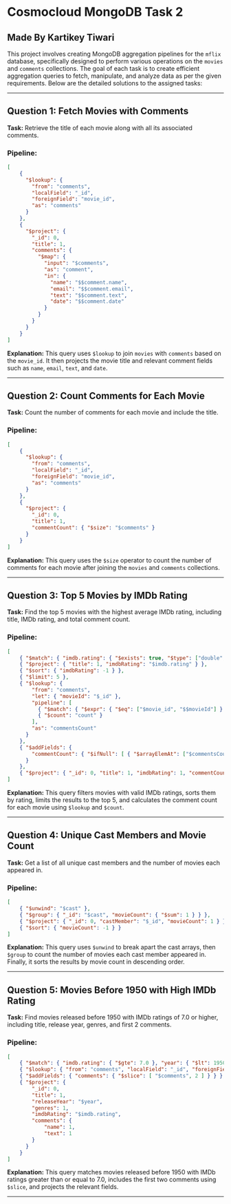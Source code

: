 
# Cosmocloud MongoDB Task 2

## Made By Kartikey Tiwari

This project involves creating MongoDB aggregation pipelines for the `mflix` database, specifically designed to perform various operations on the `movies` and `comments` collections. The goal of each task is to create efficient aggregation queries to fetch, manipulate, and analyze data as per the given requirements. Below are the detailed solutions to the assigned tasks:

---

## Question 1: Fetch Movies with Comments
**Task:** Retrieve the title of each movie along with all its associated comments.

### Pipeline:
```json
[
    {
      "$lookup": {
        "from": "comments", 
        "localField": "_id", 
        "foreignField": "movie_id", 
        "as": "comments" 
      }
    },
    {
      "$project": {
        "_id": 0, 
        "title": 1, 
        "comments": {
          "$map": {
            "input": "$comments",
            "as": "comment", 
            "in": {
              "name": "$$comment.name",
              "email": "$$comment.email",
              "text": "$$comment.text",
              "date": "$$comment.date"
            }
          }
        }
      }
    }
]
```
**Explanation:** This query uses `$lookup` to join `movies` with `comments` based on the `movie_id`. It then projects the movie title and relevant comment fields such as `name`, `email`, `text`, and `date`.


---

## Question 2: Count Comments for Each Movie
**Task:** Count the number of comments for each movie and include the title.

### Pipeline:
```json
[
    {
      "$lookup": {
        "from": "comments",
        "localField": "_id", 
        "foreignField": "movie_id", 
        "as": "comments"
      }
    },
    {
      "$project": {
        "_id": 0, 
        "title": 1, 
        "commentCount": { "$size": "$comments" } 
      }
    }
]
```
**Explanation:** This query uses the `$size` operator to count the number of comments for each movie after joining the `movies` and `comments` collections.


---

## Question 3: Top 5 Movies by IMDb Rating
**Task:** Find the top 5 movies with the highest average IMDb rating, including title, IMDb rating, and total comment count.

### Pipeline:
```json
[
    { "$match": { "imdb.rating": { "$exists": true, "$type": ["double", "int"] } } },
    { "$project": { "title": 1, "imdbRating": "$imdb.rating" } },
    { "$sort": { "imdbRating": -1 } },
    { "$limit": 5 },
    { "$lookup": {
        "from": "comments",
        "let": { "movieId": "$_id" },
        "pipeline": [
          { "$match": { "$expr": { "$eq": ["$movie_id", "$$movieId"] } } },
          { "$count": "count" }
        ],
        "as": "commentsCount"
      }
    },
    { "$addFields": {
        "commentCount": { "$ifNull": [ { "$arrayElemAt": ["$commentsCount.count", 0] }, 0 ] }
      }
    },
    { "$project": { "_id": 0, "title": 1, "imdbRating": 1, "commentCount": 1 } }
]
```
**Explanation:** This query filters movies with valid IMDb ratings, sorts them by rating, limits the results to the top 5, and calculates the comment count for each movie using `$lookup` and `$count`.


---

## Question 4: Unique Cast Members and Movie Count
**Task:** Get a list of all unique cast members and the number of movies each appeared in.

### Pipeline:
```json
[
    { "$unwind": "$cast" },
    { "$group": { "_id": "$cast", "movieCount": { "$sum": 1 } } },
    { "$project": { "_id": 0, "castMember": "$_id", "movieCount": 1 } },
    { "$sort": { "movieCount": -1 } }
]
```
**Explanation:** This query uses `$unwind` to break apart the cast arrays, then `$group` to count the number of movies each cast member appeared in. Finally, it sorts the results by movie count in descending order.

---

## Question 5: Movies Before 1950 with High IMDb Rating
**Task:** Find movies released before 1950 with IMDb ratings of 7.0 or higher, including title, release year, genres, and first 2 comments.

### Pipeline:
```json
[
    { "$match": { "imdb.rating": { "$gte": 7.0 }, "year": { "$lt": 1950 } } },
    { "$lookup": { "from": "comments", "localField": "_id", "foreignField": "movie_id", "as": "comments" } },
    { "$addFields": { "comments": { "$slice": [ "$comments", 2 ] } } },
    { "$project": {
        "_id": 0,
        "title": 1,
        "releaseYear": "$year",
        "genres": 1,
        "imdbRating": "$imdb.rating",
        "comments": {
            "name": 1,
            "text": 1
        }
      }
    }
]
```
**Explanation:** This query matches movies released before 1950 with IMDb ratings greater than or equal to 7.0, includes the first two comments using `$slice`, and projects the relevant fields.

---
